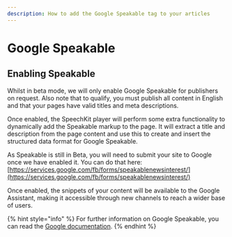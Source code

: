 ```yaml
---
description: How to add the Google Speakable tag to your articles
---
```


# Google Speakable

## Enabling Speakable

Whilst in beta mode, we will only enable Google Speakable for publishers on request. Also note that to qualify, you must publish all content in English and that your pages have valid titles and meta descriptions.

Once enabled, the SpeechKit player will perform some extra functionality to dynamically add the Speakable markup to the page. It will extract a title and description from the page content and use this to create and insert the structured data format for Google Speakable. 

As Speakable is still in Beta, you will need to submit your site to Google once we have enabled it. You can do that here: [https://services.google.com/fb/forms/speakablenewsinterest/](https://services.google.com/fb/forms/speakablenewsinterest/)

Once enabled, the snippets of your content will be available to the Google Assistant, making it accessible through new channels to reach a wider base of users.

{% hint style="info" %}
For further information on Google Speakable, you can read the [Google documentation](https://developers.google.com/search/docs/data-types/speakable).
{% endhint %}



